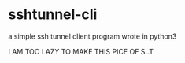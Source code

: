 # sshtunnel-cli
a simple ssh tunnel client program wrote in python3


I AM TOO LAZY TO MAKE THIS PICE OF S..T
